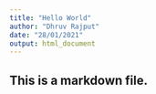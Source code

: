 ```yaml
---
title: "Hello World"
author: "Dhruv Rajput"
date: "28/01/2021"
output: html_document
---
```


## This is a markdown file.